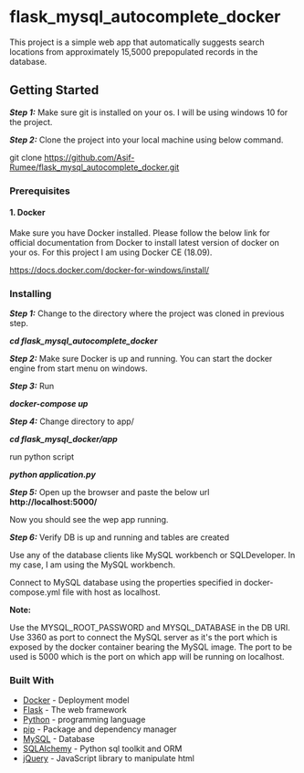 # flask_mysql_autocomplete_docker
This project is a simple web app that automatically suggests search locations from approximately 15,5000 prepopulated records in the database.

## Getting Started

***Step 1:*** Make sure git is installed on your os. I will be using windows 10 for the project.


***Step 2:*** Clone the project into your local machine using below command.

git clone https://github.com/Asif-Rumee/flask_mysql_autocomplete_docker.git

### Prerequisites

#### 1. Docker

Make sure you have Docker installed. Please follow the below link for official documentation from Docker to install latest version of docker on your os. For this project I am using Docker CE (18.09).

https://docs.docker.com/docker-for-windows/install/

### Installing

***Step 1:*** Change to the directory where the project was cloned in previous step. 

***cd flask_mysql_autocomplete_docker***

***Step 2:*** Make sure Docker is up and running. You can start the docker engine from start menu on windows.

***Step 3:*** Run

***docker-compose up***

***Step 4:*** Change directory to app/ 

***cd flask_mysql_docker/app***

run python script 

***python application.py***

***Step 5:*** Open up the browser and paste the below url
**http://localhost:5000/**

Now you should see the wep app running.



***Step 6:*** Verify DB is up and running and tables are created

Use any of the database clients like MySQL workbench or SQLDeveloper. In my case, I am using the MySQL workbench.

Connect to MySQL database using the properties specified in docker-compose.yml file with host as localhost.

**Note:**

Use the MYSQL_ROOT_PASSWORD and MYSQL_DATABASE in the DB URI.
Use 3360 as port to connect the MySQL server as it's the port which is exposed by the docker container bearing the MySQL image.
The port to be used is 5000 which is the port on which app will be running on localhost.



### Built With

* [Docker](https://www.docker.com/) - Deployment model
* [Flask](https://flask.palletsprojects.com/en/1.1.x/) - The web framework
* [Python](https://www.python.org/) - programming language
* [pip](https://pip.pypa.io/en/stable/) - Package and dependency manager
* [MySQL](https://www.mysql.com/) - Database
* [SQLAlchemy](https://www.sqlalchemy.org/) - Python sql toolkit and ORM
* [jQuery](https://jquery.com/) - JavaScript library to manipulate html  
